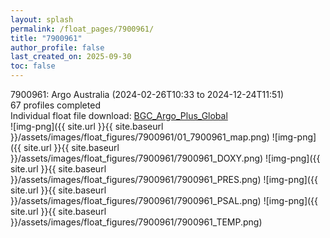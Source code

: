 ```yaml
---
layout: splash
permalink: /float_pages/7900961/
title: "7900961"
author_profile: false
last_created_on: 2025-09-30
toc: false
---
```

 
7900961: Argo Australia (2024-02-26T10:33 to 2024-12-24T11:51)\
67 profiles completed\
Individual float file download: [BGC_Argo_Plus_Global](https://ftp.soest.hawaii.edu/bgc_argo_plus/Individual_Floats/outliers_removed/7900961_Sprof_processed.nc)\
![img-png]({{ site.url }}{{ site.baseurl }}/assets/images/float_figures/7900961/01_7900961_map.png)
![img-png]({{ site.url }}{{ site.baseurl }}/assets/images/float_figures/7900961/7900961_DOXY.png)
![img-png]({{ site.url }}{{ site.baseurl }}/assets/images/float_figures/7900961/7900961_PRES.png)
![img-png]({{ site.url }}{{ site.baseurl }}/assets/images/float_figures/7900961/7900961_PSAL.png)
![img-png]({{ site.url }}{{ site.baseurl }}/assets/images/float_figures/7900961/7900961_TEMP.png)
